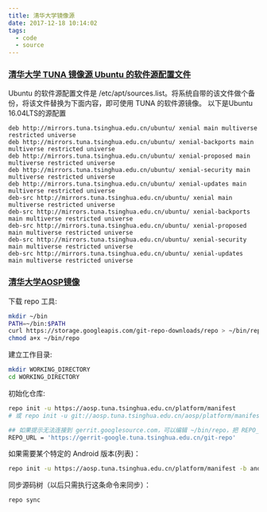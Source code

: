 ```yaml
---
title: 清华大学镜像源
date: 2017-12-18 10:14:02
tags:
  - code
  - source
---
```


### [清华大学 TUNA 镜像源 Ubuntu 的软件源配置文件](https://mirror.tuna.tsinghua.edu.cn/help/ubuntu/ "清华大学 TUNA 镜像源 Ubuntu 的软件源配置文件")
Ubuntu 的软件源配置文件是 /etc/apt/sources.list。将系统自带的该文件做个备份，将该文件替换为下面内容，即可使用 TUNA 的软件源镜像。
以下是Ubuntu 16.04LTS的源配置
```
deb http://mirrors.tuna.tsinghua.edu.cn/ubuntu/ xenial main multiverse restricted universe
deb http://mirrors.tuna.tsinghua.edu.cn/ubuntu/ xenial-backports main multiverse restricted universe
deb http://mirrors.tuna.tsinghua.edu.cn/ubuntu/ xenial-proposed main multiverse restricted universe
deb http://mirrors.tuna.tsinghua.edu.cn/ubuntu/ xenial-security main multiverse restricted universe
deb http://mirrors.tuna.tsinghua.edu.cn/ubuntu/ xenial-updates main multiverse restricted universe
deb-src http://mirrors.tuna.tsinghua.edu.cn/ubuntu/ xenial main multiverse restricted universe
deb-src http://mirrors.tuna.tsinghua.edu.cn/ubuntu/ xenial-backports main multiverse restricted universe
deb-src http://mirrors.tuna.tsinghua.edu.cn/ubuntu/ xenial-proposed main multiverse restricted universe
deb-src http://mirrors.tuna.tsinghua.edu.cn/ubuntu/ xenial-security main multiverse restricted universe
deb-src http://mirrors.tuna.tsinghua.edu.cn/ubuntu/ xenial-updates main multiverse restricted universe
```

### [清华大学AOSP镜像](https://mirrors.tuna.tsinghua.edu.cn/help/AOSP/ "清华大学镜像说明")

下载 repo 工具:
```Bash
mkdir ~/bin
PATH=~/bin:$PATH
curl https://storage.googleapis.com/git-repo-downloads/repo > ~/bin/repo
chmod a+x ~/bin/repo
```

建立工作目录:
```Bash
mkdir WORKING_DIRECTORY
cd WORKING_DIRECTORY
```

初始化仓库:
```Bash
repo init -u https://aosp.tuna.tsinghua.edu.cn/platform/manifest
# 或 repo init -u git://aosp.tuna.tsinghua.edu.cn/aosp/platform/manifest

## 如果提示无法连接到 gerrit.googlesource.com，可以编辑 ~/bin/repo，把 REPO_URL 一行替换成下面的：
REPO_URL = 'https://gerrit-google.tuna.tsinghua.edu.cn/git-repo'
```

如果需要某个特定的 Android 版本(列表)：
```Bash
repo init -u https://aosp.tuna.tsinghua.edu.cn/platform/manifest -b android-4.0.1_r1
```

同步源码树（以后只需执行这条命令来同步）：
```Bash
repo sync
```
